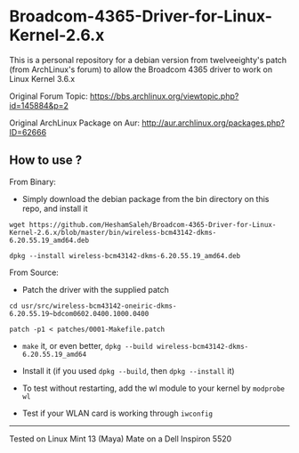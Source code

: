 Broadcom-4365-Driver-for-Linux-Kernel-2.6.x
===========================================
This is a personal repository for a debian version from twelveeighty's patch (from ArchLinux's forum) to allow the Broadcom 4365 driver to work on Linux Kernel 3.6.x

Original Forum Topic: https://bbs.archlinux.org/viewtopic.php?id=145884&p=2

Original ArchLinux Package on Aur: http://aur.archlinux.org/packages.php?ID=62666

How to use ?
------------

From Binary:

- Simply download the debian package from the bin directory on this repo, and install it

`wget https://github.com/HeshamSaleh/Broadcom-4365-Driver-for-Linux-Kernel-2.6.x/blob/master/bin/wireless-bcm43142-dkms-6.20.55.19_amd64.deb`

`dpkg --install wireless-bcm43142-dkms-6.20.55.19_amd64.deb`

From Source:

- Patch the driver with the supplied patch

`cd usr/src/wireless-bcm43142-oneiric-dkms-6.20.55.19~bdcom0602.0400.1000.0400`

`patch -p1 < patches/0001-Makefile.patch`

- `make` it, or even better, `dpkg --build wireless-bcm43142-dkms-6.20.55.19_amd64`

- Install it (if you used `dpkg --build`, then `dpkg --install` it)

- To test without restarting, add the wl module to your kernel by `modprobe wl`

- Test if your WLAN card is working through `iwconfig`

------------
Tested on Linux Mint 13 (Maya) Mate on a Dell Inspiron 5520
